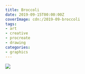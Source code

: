 ```yaml
---
title: Broccoli
date: 2019-09-15T00:00:00Z
coverImage: cdn:/2019-09-broccoli
tags:
- art
- creative
- procreate
- drawing
categories:
- graphics
---
```


![](cdn:/2019-09-broccoli?class=fw)

